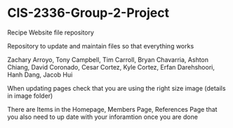 # CIS-2336-Group-2-Project
Recipe Website file repository

Repository to update and maintain files so that everything works

Zachary Arroyo,
Tony Campbell,
Tim Carroll,
Bryan Chavarria,
Ashton Chiang,
David Coronado,
Cesar Cortez,
Kyle Cortez,
Erfan Darehshoori,
Hanh Dang,
Jacob Hui


When updating pages check that you are using the right size image (details in image folder)

There are Items in the Homepage, Members Page, References Page that you also need to up date with your inforamtion once you are done